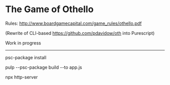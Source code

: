 # The Game of Othello

Rules: http://www.boardgamecapital.com/game_rules/othello.pdf

(Rewrite of CLI-based https://github.com/pdavidow/oth into Purescript)

Work in progress

--------------------------------

psc-package install

pulp --psc-package build --to app.js

npx http-server